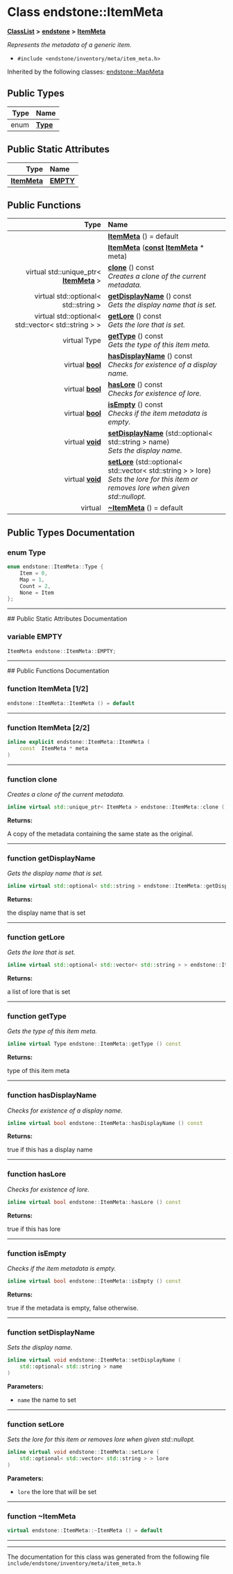 

# Class endstone::ItemMeta



[**ClassList**](annotated.md) **>** [**endstone**](namespaceendstone.md) **>** [**ItemMeta**](classendstone_1_1ItemMeta.md)



_Represents the metadata of a generic item._ 

* `#include <endstone/inventory/meta/item_meta.h>`





Inherited by the following classes: [endstone::MapMeta](classendstone_1_1MapMeta.md)












## Public Types

| Type | Name |
| ---: | :--- |
| enum  | [**Type**](#enum-type)  <br> |






## Public Static Attributes

| Type | Name |
| ---: | :--- |
|  [**ItemMeta**](classendstone_1_1ItemMeta.md) | [**EMPTY**](#variable-empty)  <br> |














## Public Functions

| Type | Name |
| ---: | :--- |
|   | [**ItemMeta**](#function-itemmeta-12) () = default<br> |
|   | [**ItemMeta**](#function-itemmeta-22) ([**const**](classendstone_1_1Vector.md) [**ItemMeta**](classendstone_1_1ItemMeta.md) \* meta) <br> |
| virtual std::unique\_ptr&lt; [**ItemMeta**](classendstone_1_1ItemMeta.md) &gt; | [**clone**](#function-clone) () const<br>_Creates a clone of the current metadata._  |
| virtual std::optional&lt; std::string &gt; | [**getDisplayName**](#function-getdisplayname) () const<br>_Gets the display name that is set._  |
| virtual std::optional&lt; std::vector&lt; std::string &gt; &gt; | [**getLore**](#function-getlore) () const<br>_Gets the lore that is set._  |
| virtual Type | [**getType**](#function-gettype) () const<br>_Gets the type of this item meta._  |
| virtual [**bool**](classendstone_1_1Vector.md) | [**hasDisplayName**](#function-hasdisplayname) () const<br>_Checks for existence of a display name._  |
| virtual [**bool**](classendstone_1_1Vector.md) | [**hasLore**](#function-haslore) () const<br>_Checks for existence of lore._  |
| virtual [**bool**](classendstone_1_1Vector.md) | [**isEmpty**](#function-isempty) () const<br>_Checks if the item metadata is empty._  |
| virtual [**void**](classendstone_1_1Vector.md) | [**setDisplayName**](#function-setdisplayname) (std::optional&lt; std::string &gt; name) <br>_Sets the display name._  |
| virtual [**void**](classendstone_1_1Vector.md) | [**setLore**](#function-setlore) (std::optional&lt; std::vector&lt; std::string &gt; &gt; lore) <br>_Sets the lore for this item or removes lore when given std::nullopt._  |
| virtual  | [**~ItemMeta**](#function-itemmeta) () = default<br> |




























## Public Types Documentation




### enum Type 

```C++
enum endstone::ItemMeta::Type {
    Item = 0,
    Map = 1,
    Count = 2,
    None = Item
};
```




<hr>
## Public Static Attributes Documentation




### variable EMPTY 

```C++
ItemMeta endstone::ItemMeta::EMPTY;
```




<hr>
## Public Functions Documentation




### function ItemMeta [1/2]

```C++
endstone::ItemMeta::ItemMeta () = default
```




<hr>



### function ItemMeta [2/2]

```C++
inline explicit endstone::ItemMeta::ItemMeta (
    const  ItemMeta * meta
) 
```




<hr>



### function clone 

_Creates a clone of the current metadata._ 
```C++
inline virtual std::unique_ptr< ItemMeta > endstone::ItemMeta::clone () const
```





**Returns:**

A copy of the metadata containing the same state as the original. 





        

<hr>



### function getDisplayName 

_Gets the display name that is set._ 
```C++
inline virtual std::optional< std::string > endstone::ItemMeta::getDisplayName () const
```





**Returns:**

the display name that is set 





        

<hr>



### function getLore 

_Gets the lore that is set._ 
```C++
inline virtual std::optional< std::vector< std::string > > endstone::ItemMeta::getLore () const
```





**Returns:**

a list of lore that is set 





        

<hr>



### function getType 

_Gets the type of this item meta._ 
```C++
inline virtual Type endstone::ItemMeta::getType () const
```





**Returns:**

type of this item meta 





        

<hr>



### function hasDisplayName 

_Checks for existence of a display name._ 
```C++
inline virtual bool endstone::ItemMeta::hasDisplayName () const
```





**Returns:**

true if this has a display name 





        

<hr>



### function hasLore 

_Checks for existence of lore._ 
```C++
inline virtual bool endstone::ItemMeta::hasLore () const
```





**Returns:**

true if this has lore 





        

<hr>



### function isEmpty 

_Checks if the item metadata is empty._ 
```C++
inline virtual bool endstone::ItemMeta::isEmpty () const
```





**Returns:**

true if the metadata is empty, false otherwise. 





        

<hr>



### function setDisplayName 

_Sets the display name._ 
```C++
inline virtual void endstone::ItemMeta::setDisplayName (
    std::optional< std::string > name
) 
```





**Parameters:**


* `name` the name to set 




        

<hr>



### function setLore 

_Sets the lore for this item or removes lore when given std::nullopt._ 
```C++
inline virtual void endstone::ItemMeta::setLore (
    std::optional< std::vector< std::string > > lore
) 
```





**Parameters:**


* `lore` the lore that will be set 




        

<hr>



### function ~ItemMeta 

```C++
virtual endstone::ItemMeta::~ItemMeta () = default
```




<hr>

------------------------------
The documentation for this class was generated from the following file `include/endstone/inventory/meta/item_meta.h`

